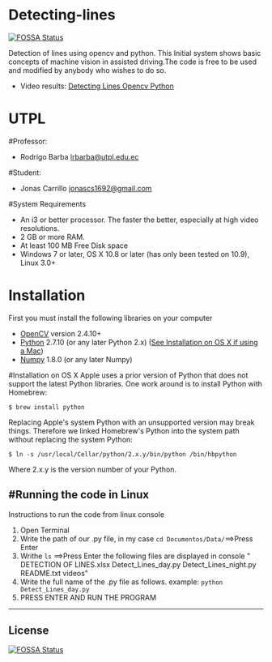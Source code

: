 # Detecting-lines
[![FOSSA Status](https://app.fossa.com/api/projects/git%2Bgithub.com%2FMingHieu%2FDetecting-lines.svg?type=shield)](https://app.fossa.com/projects/git%2Bgithub.com%2FMingHieu%2FDetecting-lines?ref=badge_shield)

 Detection of lines using opencv and python.
 This Initial system shows basic concepts of machine vision in assisted driving.The code is free to be used and        modified  by anybody who wishes to do so.
 - Video results: [Detecting Lines Opencv Python ](https://www.youtube.com/watch?v=IkkdvRMW7R8&t=241s)
 
# UTPL

#Professor:
- Rodrigo Barba        [lrbarba@utpl.edu.ec](mailto:lrbarba@utpl.edu.ec)

#Student:
- Jonas Carrillo       [jonascs1692@gmail.com](https://mail.google.com/mail/?tab=wm#inbox)

#System Requirements
- An i3 or better processor. The faster the better, especially at high video resolutions.
- 2 GB or more RAM.
- At least 100 MB Free Disk space
- Windows 7 or later, OS X 10.8 or later (has only been tested on 10.9), Linux 3.0+

# Installation
First you must install the following libraries on your computer

   - [OpenCV](http://opencv.org/) version 2.4.10+ 
   - [Python](https://www.python.org/) 2.7.10 (or any later Python 2.x) ([See Installation on OS X if using a Mac](#installation-on-os-x)) 
   - [Numpy](http://www.numpy.org/) 1.8.0 (or any later Numpy)  

#Installation on OS X
Apple uses a prior version of Python that does not support the latest Python libraries. One work around is to install Python with Homebrew:

`$ brew install python`

Replacing Apple's system Python with an unsupported version may break things. Therefore we linked Homebrew's Python into the system path without replacing the system Python:

`$ ln -s /usr/local/Cellar/python/2.x.y/bin/python /bin/hbpython`

Where 2.x.y is the version number of your Python.

#Running the code in Linux
------------
Instructions to run the code from linux console

1.  Open Terminal 
2.  Write the path of our .py file, in my case `cd Documentos/Data/`==>Press Enter
3.  Writhe `ls` ==>Press Enter  the following files are displayed in console " DETECTION OF LINES.xlsx  Detect_Lines_day.py  Detect_Lines_night.py  README.txt  videos"
4.  Write the full name of the .py file as follows.                                                                       example: `python Detect_Lines_day.py`
5.  PRESS ENTER AND RUN THE PROGRAM


------------




## License
[![FOSSA Status](https://app.fossa.com/api/projects/git%2Bgithub.com%2FMingHieu%2FDetecting-lines.svg?type=large)](https://app.fossa.com/projects/git%2Bgithub.com%2FMingHieu%2FDetecting-lines?ref=badge_large)
